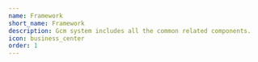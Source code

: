 ```yaml
---
name: Framework
short_name: Framework
description: Gcm system includes all the common related components.
icon: business_center
order: 1
---
```

